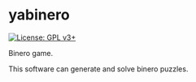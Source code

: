 # yabinero

[![License: GPL v3+](https://img.shields.io/badge/License-GPLv3+-blue.svg)](https://www.gnu.org/licenses/gpl-3.0)

Binero game.

This software can generate and solve binero puzzles.
